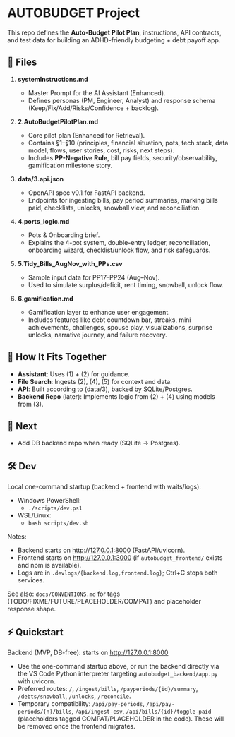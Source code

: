 # AUTOBUDGET Project

This repo defines the **Auto-Budget Pilot Plan**, instructions, API contracts, and test data for building an ADHD-friendly budgeting + debt payoff app.

## 📂 Files

1. **systemInstructions.md**

   - Master Prompt for the AI Assistant (Enhanced).
   - Defines personas (PM, Engineer, Analyst) and response schema (Keep/Fix/Add/Risks/Confidence + backlog).

2. **2.AutoBudgetPilotPlan.md**

   - Core pilot plan (Enhanced for Retrieval).
   - Contains §1–§10 (principles, financial situation, pots, tech stack, data model, flows, user stories, cost, risks, next steps).
   - Includes **PP-Negative Rule**, bill pay fields, security/observability, gamification milestone story.

3. **data/3.api.json**

   - OpenAPI spec v0.1 for FastAPI backend.
   - Endpoints for ingesting bills, pay period summaries, marking bills paid, checklists, unlocks, snowball view, and reconciliation.

4. **4.ports_logic.md**

   - Pots & Onboarding brief.
   - Explains the 4-pot system, double-entry ledger, reconciliation, onboarding wizard, checklist/unlock flow, and risk safeguards.

5. **5.Tidy_Bills_AugNov_with_PPs.csv**

   - Sample input data for PP17–PP24 (Aug–Nov).
   - Used to simulate surplus/deficit, rent timing, snowball, unlock flow.

6. **6.gamification.md**

   - Gamification layer to enhance user engagement.
   - Includes features like debt countdown bar, streaks, mini achievements, challenges, spouse play, visualizations, surprise unlocks, narrative journey, and failure recovery.

## 🚀 How It Fits Together

- **Assistant**: Uses (1) + (2) for guidance.
- **File Search**: Ingests (2), (4), (5) for context and data.
- **API**: Built according to (data/3), backed by SQLite/Postgres.
- **Backend Repo** (later): Implements logic from (2) + (4) using models from (3).

## 🧩 Next

- Add DB backend repo when ready (SQLite → Postgres).

## 🛠️ Dev

Local one-command startup (backend + frontend with waits/logs):

- Windows PowerShell:
  - `./scripts/dev.ps1`
- WSL/Linux:
  - `bash scripts/dev.sh`

Notes:

- Backend starts on <http://127.0.0.1:8000> (FastAPI/uvicorn).
- Frontend starts on <http://127.0.0.1:3000> (if `autobudget_frontend/` exists and npm is available).
- Logs are in `.devlogs/{backend.log,frontend.log}`; Ctrl+C stops both services.

See also: `docs/CONVENTIONS.md` for tags (TODO/FIXME/FUTURE/PLACEHOLDER/COMPAT) and placeholder response shape.

## ⚡ Quickstart

Backend (MVP, DB-free): starts on <http://127.0.0.1:8000>

- Use the one-command startup above, or run the backend directly via the VS Code Python interpreter targeting `autobudget_backend/app.py` with uvicorn.
- Preferred routes: `/`, `/ingest/bills`, `/payperiods/{id}/summary`, `/debts/snowball`, `/unlocks`, `/reconcile`.
- Temporary compatibility: `/api/pay-periods`, `/api/pay-periods/{n}/bills`, `/api/ingest-csv`, `/api/bills/{id}/toggle-paid` (placeholders tagged COMPAT/PLACEHOLDER in the code). These will be removed once the frontend migrates.
